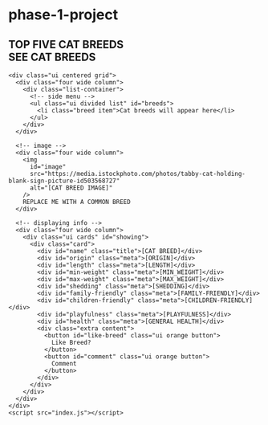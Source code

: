 # phase-1-project
<html>
  <head>
    <meta charset="UTF-8" />
    <title>Phase 1 Project</title>
    <link
      rel="stylesheet"
      href="https://cdnjs.cloudflare.com/ajax/libs/semantic-ui/1.11.8/semantic.min.css"
    />
    <link rel="stylesheet" href="styles.css"/>
    <script src="https://code.jquery.com/jquery-3.2.1.min.js"></script>
  </head>
  <body>
    <!-- navbar -->
    <div class="heading">
      <div class="item">
        <h2 class="ui header">
          <div class="content">TOP FIVE CAT BREEDS</div>
          <div class="sub header" id="subtitle">SEE CAT BREEDS</div>
        </h2>
      </div>
    </div>

    <div class="ui centered grid">
      <div class="four wide column">
        <div class="list-container">
          <!-- side menu -->
          <ul class="ui divided list" id="breeds">
            <li class="breed item">Cat breeds will appear here</li>
          </ul>
        </div>
      </div>

      <!-- image -->
      <div class="four wide column">
        <img
          id="image"
          src="https://media.istockphoto.com/photos/tabby-cat-holding-blank-sign-picture-id503568727"
          alt="[CAT BREED IMAGE]" 
        />
        REPLACE ME WITH A COMMON BREED
      </div>

      <!-- displaying info -->
      <div class="four wide column">
        <div class="ui cards" id="showing">
          <div class="card">
            <div id="name" class="title">[CAT BREED]</div>
            <div id="origin" class="meta">[ORIGIN]</div>
            <div id="length" class="meta">[LENGTH]</div>
            <div id="min-weight" class="meta">[MIN_WEIGHT]</div>
            <div id="max-weight" class="meta">[MAX_WEIGHT]</div>
            <div id="shedding" class="meta">[SHEDDING]</div>
            <div id="family-friendly" class="meta">[FAMILY-FRIENDLY]</div>
            <div id="children-friendly" class="meta">[CHILDREN-FRIENDLY]</div>
            <div id="playfulness" class="meta">[PLAYFULNESS]</div>
            <div id="health" class="meta">[GENERAL HEALTH]</div>
            <div class="extra content">
              <button id="like-breed" class="ui orange button">
                Like Breed?
              </button>
              <button id="comment" class="ui orange button">
                Comment 
              </button>
            </div>
          </div>
        </div>
      </div>
    </div> 
    <script src="index.js"></script>
  </body>
</html>